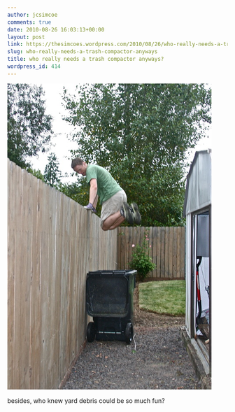 ```yaml
---
author: jcsimcoe
comments: true
date: 2010-08-26 16:03:13+00:00
layout: post
link: https://thesimcoes.wordpress.com/2010/08/26/who-really-needs-a-trash-compactor-anyways/
slug: who-really-needs-a-trash-compactor-anyways
title: who really needs a trash compactor anyways?
wordpress_id: 414
---
```


![](/public/assets/tumblr_l7roklBPvC1qb8l8q.jpg)




besides, who knew yard debris could be so much fun?
